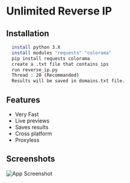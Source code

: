 
# Unlimited Reverse IP



## Installation



```bash
  install python 3.X 
  install modules "requests" "colorama"
  pip install requests colorama
  create a .txt file that contains ips
  run reverse_ip.py 
  Thread : 20 (Recommanded)
  Results will be saved in domains.txt file.

```
    
## Features

- Very Fast
- Live previews
- Saves results
- Cross platform
- Proxyless


## Screenshots

![App Screenshot](https://i.ibb.co/2tXs2kx/reverseip.png)

